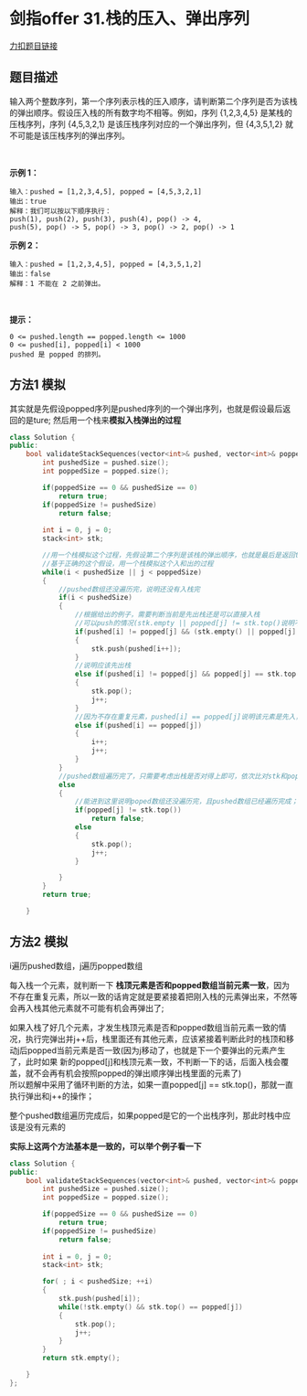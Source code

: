 <p id="栈的压入弹出序列"></p>

# 剑指offer 31.栈的压入、弹出序列     

[力扣题目链接](https://leetcode-cn.com/problems/zhan-de-ya-ru-dan-chu-xu-lie-lcof/)      

## 题目描述  

输入两个整数序列，第一个序列表示栈的压入顺序，请判断第二个序列是否为该栈的弹出顺序。假设压入栈的所有数字均不相等。例如，序列 {1,2,3,4,5} 是某栈的压栈序列，序列 {4,5,3,2,1} 是该压栈序列对应的一个弹出序列，但 {4,3,5,1,2} 就不可能是该压栈序列的弹出序列。  

 

**示例 1：**

    输入：pushed = [1,2,3,4,5], popped = [4,5,3,2,1]
    输出：true
    解释：我们可以按以下顺序执行：
    push(1), push(2), push(3), push(4), pop() -> 4,
    push(5), pop() -> 5, pop() -> 3, pop() -> 2, pop() -> 1

**示例 2：**

    输入：pushed = [1,2,3,4,5], popped = [4,3,5,1,2]
    输出：false
    解释：1 不能在 2 之前弹出。
 

**提示：**

    0 <= pushed.length == popped.length <= 1000
    0 <= pushed[i], popped[i] < 1000
    pushed 是 popped 的排列。



## 方法1 模拟  

其实就是先假设popped序列是pushed序列的一个弹出序列，也就是假设最后返回的是ture; 然后用一个栈来**模拟入栈弹出的过程**  

```cpp
class Solution {
public:
    bool validateStackSequences(vector<int>& pushed, vector<int>& popped) {
        int pushedSize = pushed.size();
        int poppedSize = popped.size();

        if(poppedSize == 0 && pushedSize == 0)
            return true;
        if(poppedSize != pushedSize)
            return false;
        
        int i = 0, j = 0;
        stack<int> stk;

        //用一个栈模拟这个过程，先假设第二个序列是该栈的弹出顺序，也就是最后是返回true的
        //基于正确的这个假设，用一个栈模拟这个入和出的过程
        while(i < pushedSize || j < poppedSize)
        {
            //pushed数组还没遍历完，说明还没有入栈完
            if(i < pushedSize)
            {
                //根据给出的例子，需要判断当前是先出栈还是可以直接入栈
                //可以push的情况(stk.empty || popped[j] != stk.top()说明不需要先执行出栈操作)
                if(pushed[i] != popped[j] && (stk.empty() || popped[j] != stk.top()))
                {
                    stk.push(pushed[i++]);
                }
                //说明应该先出栈
                else if(pushed[i] != popped[j] && popped[j] == stk.top())
                {
                    stk.pop();
                    j++;
                }
                //因为不存在重复元素，pushed[i] == popped[j]说明该元素是先入，然后紧接着又弹出的，因此可以直接跳过
                else if(pushed[i] == popped[j])
                {
                    i++;
                    j++;
                }
            }
            //pushed数组遍历完了，只需要考虑出栈是否对得上即可，依次比对stk和poped序列
            else
            {
                //能进到这里说明poped数组还没遍历完，且pushed数组已经遍历完成；此时poped数组中还有元素，也说明stk中还有没出栈的元素
                if(popped[j] != stk.top())
                    return false;
                else
                {
                    stk.pop();
                    j++;
                }

            }
        }
        return true;

    }
``` 


## 方法2 模拟  

i遍历pushed数组，j遍历popped数组

每入栈一个元素，就判断一下 **栈顶元素是否和popped数组当前元素一致**，因为不存在重复元素，所以一致的话肯定就是要紧接着把刚入栈的元素弹出来，不然等会再入栈其他元素就不可能有机会再弹出了;  

如果入栈了好几个元素，才发生栈顶元素是否和popped数组当前元素一致的情况，执行完弹出并j++后，栈里面还有其他元素，应该紧接着判断此时的栈顶和移动j后popped当前元素是否一致(因为j移动了，也就是下一个要弹出的元素产生了，此时如果
新的popped[j]和栈顶元素一致，不判断一下的话，后面入栈会覆盖，就不会再有机会按照popped的弹出顺序弹出栈里面的元素了)  
所以题解中采用了循环判断的方法，如果一直popped[j] == stk.top()，那就一直执行弹出和j++的操作；  

整个pushed数组遍历完成后，如果popped是它的一个出栈序列，那此时栈中应该是没有元素的  


**实际上这两个方法基本是一致的，可以举个例子看一下**

```cpp
class Solution {
public:
    bool validateStackSequences(vector<int>& pushed, vector<int>& popped) {
        int pushedSize = pushed.size();
        int poppedSize = popped.size();

        if(poppedSize == 0 && pushedSize == 0)
            return true;
        if(poppedSize != pushedSize)
            return false;
        
        int i = 0, j = 0;
        stack<int> stk;

        for( ; i < pushedSize; ++i)
        {
            stk.push(pushed[i]);
            while(!stk.empty() && stk.top() == popped[j])
            {
                stk.pop();
                j++;
            }
        }
        return stk.empty();

    }
};
```